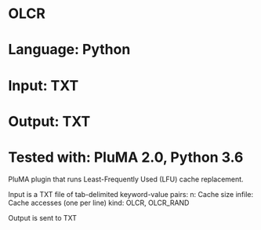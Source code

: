# OLCR
# Language: Python
# Input: TXT
# Output: TXT
# Tested with: PluMA 2.0, Python 3.6

PluMA plugin that runs Least-Frequently Used (LFU) cache replacement.

Input is a TXT file of tab-delimited keyword-value pairs:
n: Cache size
infile: Cache accesses (one per line)
kind: OLCR, OLCR_RAND

Output is sent to TXT
